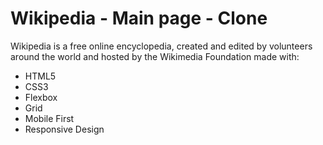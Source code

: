 # Wikipedia - Main page - Clone

Wikipedia is a free online encyclopedia, created and edited by volunteers around the world and hosted by the Wikimedia Foundation made with: 

* HTML5
* CSS3
* Flexbox
* Grid
* Mobile First
* Responsive Design
